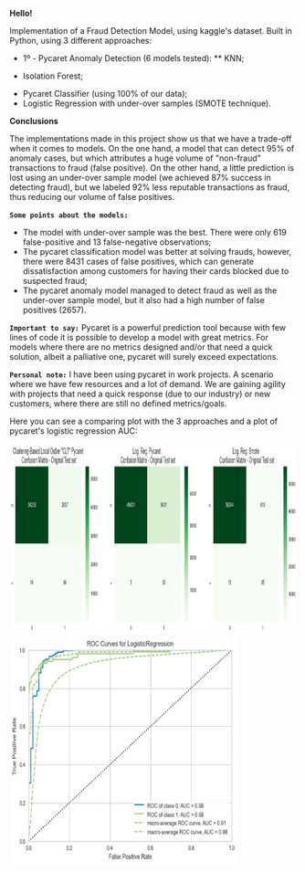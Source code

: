 **Hello!**

Implementation of a Fraud Detection Model, using kaggle's dataset. Built in Python, using 3 different approaches:

* 1º - Pycaret Anomaly Detection (6 models tested):
** KNN;
- Isolation Forest;

* Pycaret Classifier (using 100% of our data);
* Logistic Regression with under-over samples (SMOTE technique).

**Conclusions**

The implementations made in this project show us that we have a trade-off when it comes to models. On the one hand, a model that can detect 95% of anomaly cases, but which attributes a huge volume of "non-fraud" transactions to fraud (false positive). On the other hand, a little prediction is lost using an under-over sample model (we achieved 87% success in detecting fraud), but we labeled 92% less reputable transactions as fraud, thus reducing our volume of false positives.

**`Some points about the models:`**

* The model with under-over sample was the best. There were only 619 false-positive and 13 false-negative observations;
* The pycaret classification model was better at solving frauds, however, there were 8431 cases of false positives, which can generate dissatisfaction among customers for having their cards blocked due to suspected fraud;
* The pycaret anomaly model managed to detect fraud as well as the under-over sample model, but it also had a high number of false positives (2657).


**`Important to say:`** Pycaret is a powerful prediction tool because with few lines of code it is possible to develop a model with great metrics. For models where there are no metrics designed and/or that need a quick solution, albeit a palliative one, pycaret will surely exceed expectations.


**`Personal note:`** I have been using pycaret in work projects. A scenario where we have few resources and a lot of demand. We are gaining agility with projects that need a quick response (due to our industry) or new customers, where there are still no defined metrics/goals.

Here you can see a comparing plot with the 3 approaches and a plot of pycaret's logistic regression AUC:


<img src="./print_examples/image_1.png" height="335" width="1145">

<img src="./print_examples/image_2.png" height="400" width="400">
